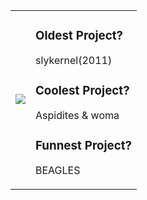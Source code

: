 <table>
<tr>
</tr>
<tr>
<td>

<img style="float: right;" src="https://github-readme-stats.vercel.app/api/top-langs/?username=rjdbcm&langs_count=8&hide=javascript,html,typescript&exclude_repo=BEAGLES,darkflow,dear-github-2.0,contracts&theme=dark">

</td>
<td>

### Oldest Project?
  slykernel(2011)
  
### Coolest Project?
  Aspidites & woma
  
### Funnest Project?
  BEAGLES

</td>
</tr>
</table>

<!--
**rjdbcm/rjdbcm** is a ✨ _special_ ✨ repository because its `README.md` (this file) appears on your GitHub profile.

Here are some ideas to get you started:

- 🔭 I’m currently working on ...
- 🌱 I’m currently learning ...
- 👯 I’m looking to collaborate on ...
- 🤔 I’m looking for help with ...
- 💬 Ask me about ...
- 📫 How to reach me: ...
- 😄 Pronouns: ...
- ⚡ Fun fact: ...
-->
